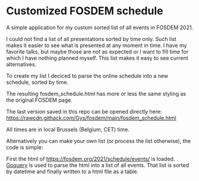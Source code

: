 # Customized FOSDEM schedule
A simple application for my custom sorted list of all events in FOSDEM 2021.

I could not find a list of all presentations sorted by time only. Such list makes it easier to see what is presented at any moment in time. I have my favorite talks, but maybe those are not as expected or I want to fill time for which I have nothing planned myself. This list makes it easy to see current alternatives.

To create my list I deciced to parse the online schedule into a new schedule, sorted by time.

The resulting fosdem_schedule.html has more or less the same styling as the original FOSDEM page.

The last version saved in this repo can be opened directly here: https://rawcdn.githack.com/Gys/fosdem/main/fosdem_schedule.html

All times are in local Brussels (Belgium, CET) time.

Alternatively you can make your own list (or process the list otherwise), the code is simple:

First the html of https://fosdem.org/2021/schedule/events/ is loaded. [Goquery]("github.com/PuerkitoBio/goquery") is used to parse the html into a list of all events. That list is sorted by datetime and finally written to a html file as a table. 